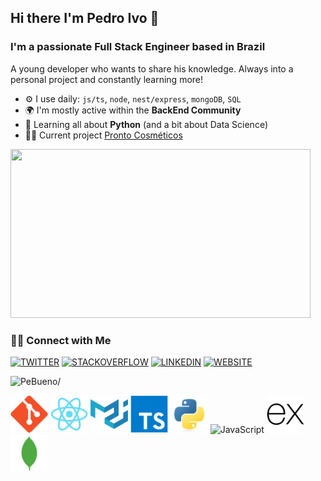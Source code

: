 ## Hi there I'm Pedro Ivo 👋
### I'm a passionate Full Stack Engineer based in Brazil
A young developer who wants to share his knowledge. Always into a personal project and constantly learning more!

- ⚙️ I use daily: `js/ts`, `node`, `nest/express`, `mongoDB`, `SQL` 
- 🌍 I'm mostly active within the **BackEnd Community**
- 🌱 Learning all about **Python** (and a bit about Data Science)
- 👨‍💻 Current project [Pronto Cosméticos](https://www.prontocosmeticos.com.br/)

<img src="https://media.giphy.com/media/3ohuAxV0DfcLTxVh6w/giphy.gif" width="480" height="270"/>

### 🤝🏻 Connect with Me

[![TWITTER](https://img.shields.io/badge/Twitter-blue?style=for-the-badge&logo=twitter)](https://twitter.com/pebuenos)
[![STACKOVERFLOW](https://img.shields.io/badge/StackOverflow-blue?style=for-the-badge&logo=stackoverflow)](https://stackoverflow.com/users/10693813/pebueno/)
[![LINKEDIN](https://img.shields.io/badge/Linkedin-blue?style=for-the-badge&logo=linkedin)](https://www.linkedin.com/in/pedroivobu)
[![WEBSITE](https://img.shields.io/badge/Website-blue?style=for-the-badge&logo=appveyor)](https://pedroivo.dev)  

<p> 
  <img src=https://github-readme-stats.vercel.app/api?username=pebueno&show_icons=true alt=PeBueno/> 
</p>

<p>
  <img src=https://github.com/devicons/devicon/blob/master/icons/git/git-plain.svg alt=Git width="60" height="60"/>
  <img src=https://github.com/devicons/devicon/blob/master/icons/react/react-original.svg alt=ReactJS width="60" height="60"/>
  <img src=https://github.com/devicons/devicon/blob/master/icons/materialui/materialui-original.svg alt=MaterialUI width="60" height="60"/>
  <img src=https://github.com/devicons/devicon/blob/master/icons/typescript/typescript-original.svg alt=TypeScript width="60" height="60"/>
  <img src=https://github.com/devicons/devicon/blob/master/icons/python/python-original.svg alt=Python width="60" height="60"/> 
  <img src=https://github.com/abranhe/programming-languages-logos/blob/master/src/javascript/javascript.svg alt=JavaScript width="60" height="60"/>
  <img src=https://github.com/devicons/devicon/blob/master/icons/express/express-original.svg alt=ExpressJS width="60" height="60"/>  
  <img src=https://github.com/devicons/devicon/blob/master/icons/mongodb/mongodb-plain.svg alt=MongoDB width="60" height="60"/> 
</p>
